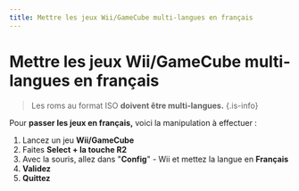 ```yaml
---
title: Mettre les jeux Wii/GameCube multi-langues en français
---
```


# Mettre les jeux Wii/GameCube multi-langues en français


>Les roms au format ISO **doivent être multi-langues.**
{.is-info}

Pour **passer les jeux en français,** voici la manipulation à effectuer :

1. Lancez un jeu **Wii/GameCube**
2. Faites **Select + la touche R2**
3. Avec la souris, allez dans "**Config**" - Wii et mettez la langue en **Français**
4. **Validez**
5. **Quittez**

